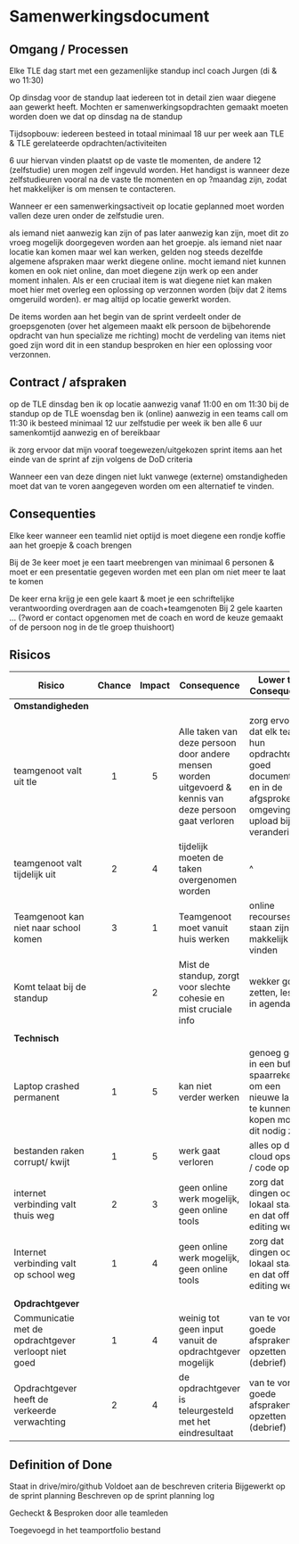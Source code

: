 # Samenwerkingsdocument

## Omgang / Processen

Elke TLE dag start met een gezamenlijke standup incl coach Jurgen (di & wo 11:30)

Op dinsdag voor de standup laat iedereen tot in detail zien waar diegene aan gewerkt heeft. Mochten er samenwerkingsopdrachten gemaakt moeten worden doen we dat op dinsdag na de standup

Tijdsopbouw: iedereen besteed in totaal minimaal 18 uur per week aan TLE & TLE gerelateerde opdrachten/activiteiten

6 uur hiervan vinden plaatst op de vaste tle momenten, de andere 12 (zelfstudie) uren mogen zelf ingevuld worden. 
Het handigst is wanneer deze zelfstudieuren vooral na de vaste tle momenten en op ?maandag zijn, zodat het makkelijker is om mensen te contacteren. 

Wanneer er een samenwerkingsactiveit op locatie geplanned moet worden vallen deze uren onder de zelfstudie uren.

als iemand niet aanwezig kan zijn of pas later aanwezig kan zijn, moet dit zo vroeg mogelijk doorgegeven worden aan het groepje.
als iemand niet naar locatie kan komen maar wel kan werken, gelden nog steeds dezelfde algemene afspraken maar werkt diegene online.
mocht iemand niet kunnen komen en ook niet online, dan moet diegene zijn werk op een ander moment inhalen. Als er een cruciaal item is wat diegene niet kan maken moet hier met overleg een oplossing op verzonnen worden (bijv dat 2 items omgeruild worden).
er mag altijd op locatie gewerkt worden.

De items worden aan het begin van de sprint verdeelt onder de groepsgenoten (over het algemeen maakt elk persoon de bijbehorende opdracht van hun specialize me richting)
mocht de verdeling van items niet goed zijn word dit in een standup besproken en hier een oplossing voor verzonnen.

## Contract / afspraken


op de TLE dinsdag ben ik op locatie aanwezig vanaf 11:00 en om 11:30 bij de standup
op de TLE woensdag ben ik (online) aanwezig in een teams call om 11:30
ik besteed minimaal 12 uur zelfstudie per week
ik ben alle 6 uur samenkomtijd aanwezig en of bereikbaar

ik zorg ervoor dat mijn vooraf toegewezen/uitgekozen sprint items aan het einde van de sprint af zijn volgens de DoD criteria

Wanneer een van deze dingen niet lukt vanwege (externe) omstandigheden moet dat van te voren aangegeven worden om een alternatief te vinden.

## Consequenties

Elke keer wanneer een teamlid niet optijd is moet diegene een rondje koffie aan het groepje & coach brengen

Bij de 3e keer moet je een taart meebrengen van minimaal 6 personen & moet er een presentatie gegeven worden met een plan om niet meer te laat te komen

De keer erna krijg je een gele kaart & moet je een schriftelijke verantwoording overdragen aan de coach+teamgenoten
Bij 2 gele kaarten ... (?word er contact opgenomen met de coach en word de keuze gemaakt of de persoon nog in de tle groep thuishoort)

## Risicos

| Risico                                    | Chance    | Impact    | Consequence                                                                                   | Lower the Consequence                         |
|---                                        |:---:      |:---:      |---                                                                                            |---                                            |
| **Omstandigheden**                             |           |           |                                                                                               |                                               |
| teamgenoot valt uit tle                   | 1         | 5         | Alle taken van deze persoon door andere mensen worden uitgevoerd & kennis van deze persoon gaat verloren  | zorg ervoor dat elk teamlid hun opdrachten goed documenteerd en in de afgsproken omgeving upload bij elke verandering |
| teamgenoot valt tijdelijk uit             | 2         | 4         | tijdelijk moeten de taken overgenomen worden                                                  | ^                                             | 
| Teamgenoot kan niet naar school komen     | 3         | 1         | Teamgenoot moet vanuit huis werken                                                            | online recourses staan zijn makkelijk te vinden|
| Komt telaat bij de standup                |           | 2         | Mist de standup, zorgt voor slechte cohesie en mist cruciale info                             | wekker goed zetten, lessen in agenda          |
|                                           |           |           |                                                                                               |                                               |
| **Technisch**                             |           |           |                                                                                               |                                               |
| Laptop crashed permanent                  | 1         | 5         | kan niet verder werken                                                                        | genoeg geld in een buffer spaarrekening om een nieuwe laptop te kunnen kopen mocht dit nodig zijn |
| bestanden raken corrupt/ kwijt            | 1         | 5         | werk gaat verloren                                                                            | alles op de cloud opslaan / code op git       |
| internet verbinding valt thuis weg        | 2         | 3         | geen online werk mogelijk, geen online tools                                                  | zorg dat dingen ook lokaal staan en dat offline editing werkt |
| Internet verbinding valt op school weg    | 1         | 4         | geen online werk mogelijk, geen online tools                                                  | zorg dat dingen ook lokaal staan en dat offline editing werkt |
|                                           |           |           |                                                                                               |                                               |
| **Opdrachtgever**                         |           |           |                                                                                               |                                               |
| Communicatie met de opdrachtgever verloopt niet goed | 1  | 4     | weinig tot geen input vanuit de opdrachtgever mogelijk                                        | van te voren goede afspraken opzetten (debrief)  |
| Opdrachtgever heeft de verkeerde verwachting | 2      | 4         | de opdrachtgever is teleurgesteld met het eindresultaat                                       | van te voren goede afspraken opzetten (debrief)  |

## Definition of Done

Staat in drive/miro/github
Voldoet aan de beschreven criteria
Bijgewerkt op de sprint planning
Beschreven op de sprint planning log

Gecheckt & Besproken door alle teamleden

Toegevoegd in het teamportfolio bestand